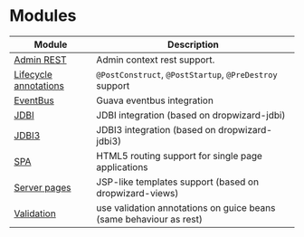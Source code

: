 # Modules


Module | Description
-------|------------
[Admin REST](../extras/admin-rest.md) | Admin context rest support.
[Lifecycle annotations](../extras/lifecycle-annotations.md) | `@PostConstruct`, `@PostStartup`, `@PreDestroy` support
[EventBus](../extras/eventbus.md) | Guava eventbus integration
[JDBI](../extras/jdbi.md) | JDBI integration (based on dropwizard-jdbi)
[JDBI3](../extras/jdbi3.md) | JDBI3 integration (based on dropwizard-jdbi3)
[SPA](../extras/spa.md) | HTML5 routing support for single page applications
[Server pages](../extras/gsp.md) | JSP-like templates support (based on dropwizard-views)
[Validation](../extras/validation.md) | use validation annotations on guice beans (same behaviour as rest)